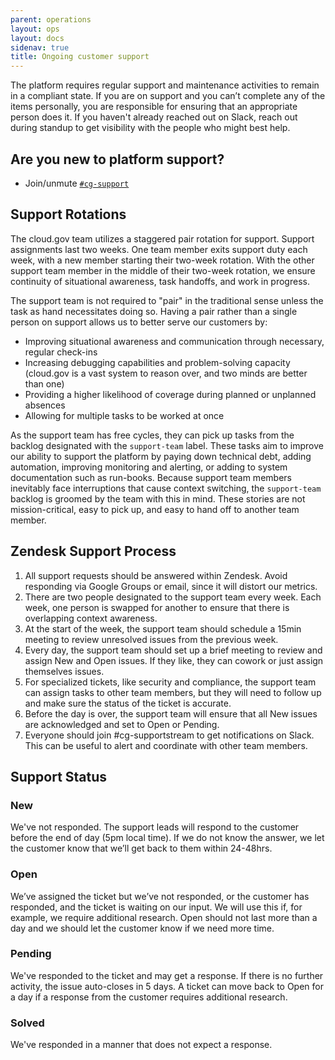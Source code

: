```yaml
---
parent: operations
layout: ops
layout: docs
sidenav: true
title: Ongoing customer support
---
```



The platform requires regular support and maintenance activities to remain in a
compliant state. If you are on support and you can’t complete any of the items
personally, you are responsible for ensuring that an appropriate person does it.
If you haven't already reached out on Slack, reach out during standup to get
visibility with the people who might best help.

## Are you new to platform support?

- Join/unmute [`#cg-support`](https://gsa-tts.slack.com/messages/cg-support/)

## Support Rotations

The cloud.gov team utilizes a staggered pair rotation for support. Support assignments last two weeks. One team member exits support duty each week, with a new member starting their two-week rotation. With the other support team member in the middle of their two-week rotation, we ensure continuity of situational awareness, task handoffs, and work in progress.

The support team is not required to "pair" in the traditional sense unless the task as hand necessitates doing so. Having a pair rather than a single person on support allows us to better serve our customers by:

- Improving  situational awareness and communication through necessary, regular check-ins
- Increasing debugging capabilities and problem-solving capacity (cloud.gov is a vast system to reason over, and two minds are better than one)
- Providing a higher likelihood of coverage during planned or unplanned absences
- Allowing for multiple tasks to be worked at once

As the support team has free cycles, they can pick up tasks from the backlog designated with the `support-team` label. These tasks aim to improve our ability to support the platform by paying down technical debt, adding automation, improving monitoring and alerting, or adding to system documentation such as run-books. Because support team members inevitably face interruptions that cause context switching, the `support-team` backlog is groomed by the team with this in mind. These stories are not mission-critical, easy to pick up, and easy to hand off to another team member.


## Zendesk Support Process

1. All support requests should be answered within Zendesk. Avoid responding via
   Google Groups or email, since it will distort our metrics.
1. There are two people designated to the support team every week. Each week,
   one person is swapped for another to ensure that there is overlapping
   context awareness.
1. At the start of the week, the support team should schedule a 15min meeting
   to review unresolved issues from the previous week.
1. Every day, the support team should set up a brief meeting to review and
   assign New and Open issues. If they like, they can cowork or just assign
   themselves issues.
1. For specialized tickets, like security and compliance, the support team can
   assign tasks to other team members, but they will need to follow up and make
   sure the status of the ticket is accurate.
1. Before the day is over, the support team will ensure that all New issues are
   acknowledged and set to Open or Pending.
1. Everyone should join #cg-supportstream to get notifications on Slack. This
   can be useful to alert and coordinate with other team members.

## Support Status

### New

We've not responded. The support leads will respond to the customer before the
end of day (5pm local time). If we do not know the answer, we let the customer
know that we’ll get back to them within 24-48hrs.

### Open

We’ve assigned the ticket but we’ve not responded, or the customer has
responded, and the ticket is waiting on our input. We will use this if, for
example, we require additional research. Open should not last more than a day
and we should let the customer know if we need more time.

### Pending

We've responded to the ticket and may get a response. If there is no further
activity, the issue auto-closes in 5 days. A ticket can move back to Open for a
day if a response from the customer requires additional research.

### Solved

We've responded in a manner that does not expect a response.
